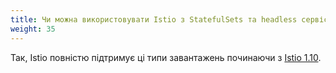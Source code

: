 ```yaml
---
title: Чи можна використовувати Istio з StatefulSets та headless сервісами?
weight: 35
---
```


Так, Istio повністю підтримує ці типи завантажень починаючи з [Istio 1.10](/blog/2021/statefulsets-made-easier/).
